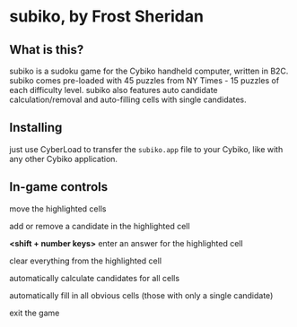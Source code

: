 # subiko, by Frost Sheridan

## What is this?

subiko is a sudoku game for the Cybiko handheld computer, written in B2C. subiko comes pre-loaded with 45 puzzles from NY Times - 15 puzzles of each difficulty level. subiko also features auto candidate calculation/removal and auto-filling cells with single candidates.

## Installing

just use CyberLoad to transfer the `subiko.app` file to your Cybiko, like with any other Cybiko application.

## In-game controls

**<d-pad>** move the highlighted cells

**<number keys>** add or remove a candidate in the highlighted cell

**<shift + number keys>** enter an answer for the highlighted cell

**<delete>** clear everything from the highlighted cell

**<C>** automatically calculate candidates for all cells

**<A>** automatically fill in all obvious cells (those with only a single candidate)

**<X>** exit the game
